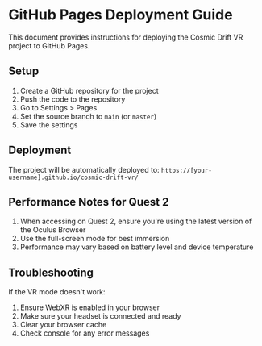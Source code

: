 # GitHub Pages Deployment Guide

This document provides instructions for deploying the Cosmic Drift VR project to GitHub Pages.

## Setup

1. Create a GitHub repository for the project
2. Push the code to the repository
3. Go to Settings > Pages
4. Set the source branch to `main` (or `master`)
5. Save the settings

## Deployment

The project will be automatically deployed to: `https://[your-username].github.io/cosmic-drift-vr/`

## Performance Notes for Quest 2

1. When accessing on Quest 2, ensure you're using the latest version of the Oculus Browser
2. Use the full-screen mode for best immersion
3. Performance may vary based on battery level and device temperature

## Troubleshooting

If the VR mode doesn't work:
1. Ensure WebXR is enabled in your browser
2. Make sure your headset is connected and ready
3. Clear your browser cache
4. Check console for any error messages

